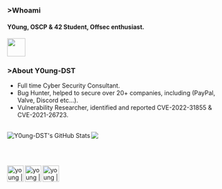 ### >Whoami

#### Y0ung, OSCP & 42 Student, Offsec enthusiast.

<img width="42px" src="https://media.discordapp.net/attachments/635278809741918218/779662771591446558/b.gif">

### >About Y0ung-DST

- Full time Cyber Security Consultant.
- Bug Hunter, helped to secure over 20+ companies, including (PayPal, Valve, Discord etc...).
- Vulnerability Researcher, identified and reported CVE-2022-31855 & CVE-2021-26723.
<br>
<a href="https://github.com/Y0ung-DST">
<img src="https://lanyard-profile-readme.vercel.app/api/633772744483274793"/>
</a>
<img align="left" alt="Y0ung-DST's GitHub Stats" src="https://github-readme-stats.vercel.app/api?username=Y0ung-DST&show_icons=true&theme=chartreuse-dark" />

<br><br>

[<img align="left" alt="young | Twitter" width="38px" src="https://media.discordapp.net/attachments/635278809741918218/965786404942647306/unknown.png" />][twitter]
[<img align="left" alt="young | HTB" width="38px" src="https://media.discordapp.net/attachments/825798322673025084/884091379012206713/RJZMUY81IQLQ.png" />][HTB]
[<img align="left" alt="young | medium" width="38px" src="https://upload.wikimedia.org/wikipedia/commons/thumb/e/ec/Medium_logo_Monogram.svg/1200px-Medium_logo_Monogram.svg.png" />][medium]


[HTB]: https://www.hackthebox.eu/profile/252510
[twitter]: https://twitter.com/Y0ung_MA
[medium]: https://y0ungdst.medium.com
